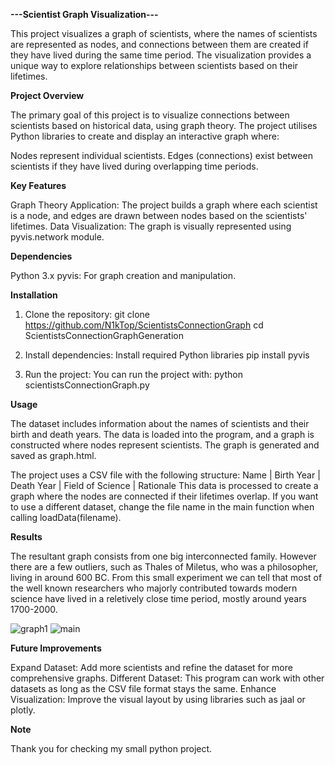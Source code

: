 **---Scientist Graph Visualization---**

This project visualizes a graph of scientists, where the names of scientists are represented as nodes, and connections between them are created if they have lived during the same time period. The visualization provides a unique way to explore relationships between scientists based on their lifetimes.


**Project Overview**

The primary goal of this project is to visualize connections between scientists based on historical data, using graph theory. The project utilises Python libraries to create and display an interactive graph where:

Nodes represent individual scientists.
Edges (connections) exist between scientists if they have lived during overlapping time periods.


**Key Features**

Graph Theory Application: The project builds a graph where each scientist is a node, and edges are drawn between nodes based on the scientists' lifetimes.
Data Visualization: The graph is visually represented using pyvis.network module.


**Dependencies**

Python 3.x
pyvis: For graph creation and manipulation.


**Installation**

1. Clone the repository:
git clone https://github.com/N1kTop/ScientistsConnectionGraph
cd ScientistsConnectionGraphGeneration

2. Install dependencies: Install required Python libraries
pip install pyvis

3. Run the project: You can run the project with:
python scientistsConnectionGraph.py


**Usage**

The dataset includes information about the names of scientists and their birth and death years.
The data is loaded into the program, and a graph is constructed where nodes represent scientists.
The graph is generated and saved as graph.html.

The project uses a CSV file with the following structure:
Name | Birth Year | Death Year | Field of Science | Rationale
This data is processed to create a graph where the nodes are connected if their lifetimes overlap.
If you want to use a different dataset, change the file name in the main function when calling loadData(filename).


**Results**

The resultant graph consists from one big interconnected family. However there are a few outliers, such as Thales of Miletus, who was a philosopher, living in around 600 BC.
From this small experiment we can tell that most of the well known researchers who majorly contributed towards modern science have lived in a reletively close time period, mostly around years 1700-2000.


![graph1](https://github.com/user-attachments/assets/0bb042bc-1419-43c5-8143-56e5b19f8739)
![main](https://github.com/user-attachments/assets/d1f06405-75a6-4e47-baf4-61d0c3d25aba)


**Future Improvements**

Expand Dataset: Add more scientists and refine the dataset for more comprehensive graphs.
Different Dataset: This program can work with other datasets as long as the CSV file format stays the same. 
Enhance Visualization: Improve the visual layout by using libraries such as jaal or plotly.


**Note**

Thank you for checking my small python project.

